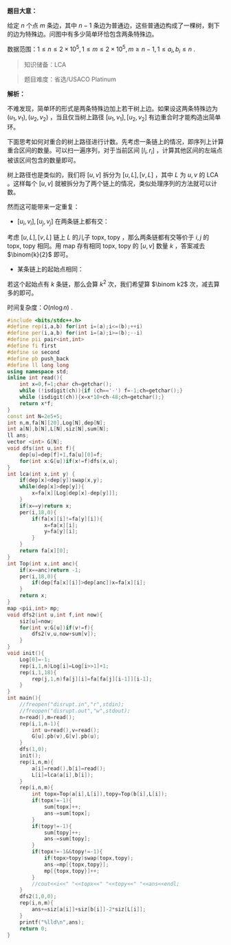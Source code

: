 **题目大意：**

给定 $n$ 个点 $m$ 条边，其中 $n-1$ 条边为普通边，这些普通边构成了一棵树，剩下的边为特殊边。问图中有多少简单环恰包含两条特殊边。

数据范围：$1\le n\le 2\times10^5,1\le m\le 2\times 10^5,m\ge n-1,1\le a_i,b_i\le n$ .

> 知识储备：LCA

> 题目难度：省选/USACO Platinum

**解析：**

不难发现，简单环的形式是两条特殊边加上若干树上边。如果设这两条特殊边为  $(u_1,v_1),(u_2,v_2)$ ，当且仅当树上路径 $[u_1,v_1],[u_2,v_2]$ 有边重合时才能构造出简单环。

下面思考如何对重合的树上路径进行计数。先考虑一条链上的情况，即序列上计算重合区间的数量。可以扫一遍序列，对于当前区间 $[l_i,r_i]$ ，计算其他区间的左端点被该区间包含的数量即可。

树上路径也是类似的，我们将 $[u,v]$ 拆分为 $[u,L],[v,L]$ ，其中 $L$ 为 $u,v$ 的 LCA 。这样每个 $[u,v]$ 就被拆分为了两个链上的情况，类似处理序列的方法就可以计数。

然而这可能带来一定重复：

- $[u_i,v_i],[u_j,v_j]$ 在两条链上都有交：

考虑 $[u,L],[v,L]$ 链上 $L$ 的儿子 topx, topy ，那么两条链都有交等价于 $i,j$ 的 topx, topy 相同。用 map 存有相同 topx, topy 的 $[u,v]$ 数量 $k$ ，答案减去 $\binom{k}{2}$ 即可。

- 某条链上的起始点相同：

若这个起始点有 $k$ 条链，那么会算 $k^2$ 次，我们希望算 $\binom k2$ 次，减去算多的即可。

时间复杂度：$O(n\log n)$ .

```cpp
#include <bits/stdc++.h>
#define rep(i,a,b) for(int i=(a);i<=(b);++i)
#define per(i,a,b) for(int i=(a);i>=(b);--i)
#define pii pair<int,int>
#define fi first
#define se second
#define pb push_back
#define ll long long
using namespace std;
inline int read(){
    int x=0,f=1;char ch=getchar();
    while (!isdigit(ch)){if (ch=='-') f=-1;ch=getchar();}
    while (isdigit(ch)){x=x*10+ch-48;ch=getchar();}
    return x*f;
}
const int N=2e5+5;
int n,m,fa[N][20],Log[N],dep[N];
int a[N],b[N],L[N],siz[N],sum[N];
ll ans;
vector <int> G[N];
void dfs(int u,int f){
    dep[u]=dep[f]+1,fa[u][0]=f;
    for(int x:G[u])if(x!=f)dfs(x,u);
}
int lca(int x,int y) {
	if(dep[x]<dep[y])swap(x,y);
	while(dep[x]>dep[y]){
	    x=fa[x][Log[dep[x]-dep[y]]];
	}
    if(x==y)return x;
    per(i,18,0){
        if(fa[x][i]!=fa[y][i]){
            x=fa[x][i];
            y=fa[y][i];
        }
    }
    return fa[x][0];
}
int Top(int x,int anc){
    if(x==anc)return -1;
    per(i,18,0){
        if(dep[fa[x][i]]>dep[anc])x=fa[x][i];
    }
    return x;
}
map <pii,int> mp;
void dfs2(int u,int f,int now){
    siz[u]=now;
    for(int v:G[u])if(v!=f){
        dfs2(v,u,now+sum[v]);
    }
}
void init(){
    Log[0]=-1;
    rep(i,1,n)Log[i]=Log[i>>1]+1;
    rep(i,1,18){
        rep(j,1,n)fa[j][i]=fa[fa[j][i-1]][i-1];
    }
}
int main(){
    //freopen("disrupt.in","r",stdin);
    //freopen("disrupt.out","w",stdout);
    n=read(),m=read();
    rep(i,1,n-1){
        int u=read(),v=read();
        G[u].pb(v),G[v].pb(u);
    }
    dfs(1,0);
    init();
    rep(i,n,m){
        a[i]=read(),b[i]=read();
        L[i]=lca(a[i],b[i]);
    }
    rep(i,n,m){
        int topx=Top(a[i],L[i]),topy=Top(b[i],L[i]);
        if(topx!=-1){
            sum[topx]++;
            ans-=sum[topx];
        }
        if(topy!=-1){
            sum[topy]++;
            ans-=sum[topy];
        }
        if(topx!=-1&&topy!=-1){
            if(topx>topy)swap(topx,topy);
            ans-=mp[{topx,topy}];
            mp[{topx,topy}]++;
        }
        //cout<<i<<" "<<topx<<" "<<topy<<" "<<ans<<endl;
    }
    dfs2(1,0,0);
    rep(i,n,m){
        ans+=siz[a[i]]+siz[b[i]]-2*siz[L[i]];
    }
    printf("%lld\n",ans);
    return 0;
}
```

